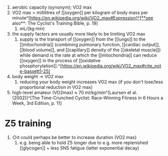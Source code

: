 1. aerobic capacity (synonym); VO2 max
2. VO2 max = millilitres of [[oxygen]] per kilogram of body mass per minute^[https://en.wikipedia.org/wiki/VO2_max#Expression]^[**see also**: The Cyclist's Training Bible, p. 19]
	1. mL/(kg·min)
3. the supply factors are usually more likely to be limiting VO2 max
	1. supply is the transport of [[oxygen]] from the [[lungs]] to the [[mitochondria]] (combining pulmonary function, [[cardiac output]], [[blood volume]], and [[capillary]] density of the [[skeletal muscle]]) while demand is the rate at which the [[mitochondria]] can reduce [[oxygen]] in the process of [[oxidative phosphorylation]].^[https://en.wikipedia.org/wiki/VO2_max#cite_note-bassett1-25]
4. body weight → VO2 max
	1. reducing your body weight increases VO2 max (if you don't lose/less proportional reduction in VO2 max)
5. high-level amateur (VO2max) ≈ 70 ml/kg/min^[Laursen et al. (2002)]^[The Time-Crunched Cyclist: Race-Winning Fitness in 6 Hours a Week, 3rd Edition, p. 11]

# Z5 training
1. ◇it could perhaps be better to increase duration (VO2 max)
	1. e.g. being able to hold Z5 longer due to e.g. more replenished [[glycogen]] + less SNS fatigue (latter exponential decay)